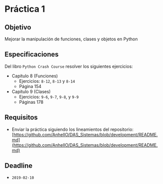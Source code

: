 # Práctica 1

## Objetivo

Mejorar la manipulación de funciones, clases y objetos en Python

## Especificaciones

Del libro `Python Crash Course` resolver los siguientes ejercicios:
* Capítulo 8 (Funciones)
  * Ejercicios: `8-12`, `8-13` y `8-14`
  * Página 154
* Capítulo 9 (Clases)
  * Ejercicios: `9-6`, `9-7`, `9-8`, y `9-9`
  * Páginas 178

## Requisitos
* Enviar la práctica siguiendo los lineamientos del repositorio: [https://github.com/AnhellO/DAS_Sistemas/blob/development/README.md](https://github.com/AnhellO/DAS_Sistemas/blob/development/README.md)

## Deadline

* `2019-02-10`